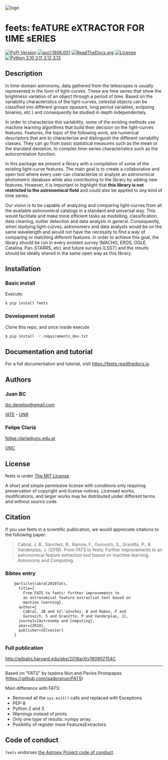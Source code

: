 ![logo](res/logo_medium.png)

<!-- BODY -->

# feets: feATURE eXTRACTOR FOR tIME sERIES

[![PyPi Version](https://badge.fury.io/py/feets.svg)](https://badge.fury.io/py/feets)
[![ascl:1806.001](https://img.shields.io/badge/ascl-1806.001-blue.svg?colorB=262255)](http://ascl.net/1806.001)
[![ReadTheDocs.org](https://img.shields.io/badge/docs-passing-brightgreen.svg)](http://feets.readthedocs.io)
[![License](https://img.shields.io/badge/License-MIT-blue.svg)](https://tldrlegal.com/license/mit-license)
[![Python 3.10 3.11 3.12 3.13](https://img.shields.io/badge/python-3.10%20|%203.11%20|%203.12%20|%203.13-blue.svg)](https://badge.fury.io/py/feets)


## Description


In time-domain astronomy, data gathered from the telescopes is usually represented in the form of light-curves. These are time series that show the brightness variation of an object through a period of time. Based on the variability characteristics of the light-curves, celestial objects can be classified into different groups (quasars, long period variables, eclipsing binaries, etc.) and consequently be studied in depth independentely.

In order to characterize this variability, some of the existing methods use machine learning algorithms that build their decision on the light-curves features. Features, the topic of the following work, are numerical descriptors that aim to characterize and distinguish the different variability classes. They can go from basic statistical measures such as the mean or the standard deviation, to complex time-series characteristics such as the autocorrelation function.

In this package we present a library with a compilation of some of the existing light-curve features. The main goal is to create a collaborative and open tool where every user can characterize or analyze an astronomical photometric database while also contributing to the library by adding new features. However, it is important to highlight that **this library is not restricted to the astronomical field** and could also be applied to any kind of time series.

Our vision is to be capable of analyzing and comparing light-curves from all the available astronomical catalogs in a standard and universal way. This would facilitate and make more efficient tasks as modelling, classification, data cleaning, outlier detection and data analysis in general. Consequently, when studying light-curves, astronomers and data analysts would be on the same wavelength and would not have the necessity to find a way of comparing or matching different features. In order to achieve this goal, the library should be run in every existent survey (MACHO, EROS, OGLE, Catalina, Pan-STARRS, etc) and future surveys (LSST) and the results should be ideally shared in the same open way as this library.

## Installation

### Basic install

Execute:

```sh
$ pip install feets
```

### Development install

Clone this repo, and once inside execute

```sh
$ pip install -r requirements_dev.txt
```

## Documentation and tutorial

For a full documentation and tutorial, visit https://feets.readthedocs.io

## Authors

### Juan BC

jbc.develop@gmail.com

[IATE](https://iate.oac.uncor.edu/) - [UNR](https://unr.edu.ar/)


### Felipe Clariá

felipe.claria@unc.edu.ar

[UNC](https://www.unc.edu.ar/)


## License

feets is under [The MIT License](https://raw.githubusercontent.com/quatrope/feets/master/LICENSE).

A short and simple permissive license with conditions only requiring preservation of copyright and license notices. Licensed works, modifications, and larger works may be distributed under different terms and without source code.

## Citation

If you use feets in a scientific publication, we would appreciate citations to the following paper:

> Cabral, J. B., Sánchez, B., Ramos, F., Gurovich, S., Granitto, P., & Vanderplas, J. (2018).
> From FATS to feets: Further improvements to an astronomical feature extraction tool based on machine learning.
> Astronomy and Computing.


### Bibtex entry

```tex
    @article{cabral2018fats,
      title={
        From FATS to feets: Further improvements to
        an astronomical feature extraction tool based on
        machine learning},
      author={
        Cabral, JB and S{\'a}nchez, B and Ramos, F and
        Gurovich, S and Granitto, P and Vanderplas, J},
      journal={Astronomy and Computing},
      year={2018},
      publisher={Elsevier}
    }
```

### Full publication

http://adsabs.harvard.edu/abs/2018arXiv180902154C


----

Based on "FATS" by Isadora Nun and Pavlos Protopapas (https://github.com/isadoranun/FATS)

Main difference with FATS:

- Removed all the ``sys.exit()`` calls and replaced with Exceptions
- PEP-8
- Python 2 and 3
- Warnings instead of prints
- Only one type of results: numpy array.
- Posibility of register more FeaturesExtractors.


## Code of conduct

`feets` endorses [the Astropy Project code of conduct](http://www.astropy.org/code_of_conduct.html).

